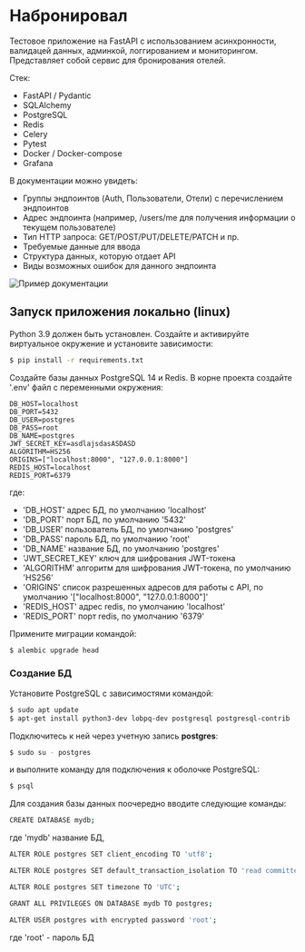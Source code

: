 # Набронировал

Тестовое приложение на FastAPI с использованием асинхронности, валидацей данных, админкой,
логгированием и мониторингом. Представляет собой сервис для бронирования отелей.

Стек:

- FastAPI / Pydantic
- SQLAlchemy
- PostgreSQL
- Redis
- Celery
- Pytest
- Docker / Docker-compose
- Grafana

В документации можно увидеть:

- Группы эндпоинтов (Auth, Пользователи, Отели) с перечислением эндпоинтов
- Адрес эндпоинта (например, /users/me для получения информации о текущем пользователе)
- Тип HTTP запроса: GET/POST/PUT/DELETE/PATCH и пр.
- Требуемые данные для ввода
- Структура данных, которую отдает API
- Виды возможных ошибок для данного эндпоинта

![Пример документации](https://i.ibb.co/ph4vPz0/image.png)

## Запуск приложения локально (linux)

Python 3.9 должен быть установлен. Создайте и активируйте виртуальное окружение и установите зависимости:

```sh
$ pip install -r requirements.txt
```

Создайте базы данных PostgreSQL 14 и Redis. В корне проекта создайте
'.env' файл с переменными окружения:

```
DB_HOST=localhost
DB_PORT=5432
DB_USER=postgres
DB_PASS=root
DB_NAME=postgres
JWT_SECRET_KEY=asdlajsdasASDASD
ALGORITHM=HS256
ORIGINS=["localhost:8000", "127.0.0.1:8000"]
REDIS_HOST=localhost
REDIS_PORT=6379
```

где:

- 'DB_HOST' адрес БД, по умолчанию 'localhost'
- 'DB_PORT' порт БД, по умолчанию '5432'
- 'DB_USER' пользователь БД, по умолчанию 'postgres'
- 'DB_PASS' пароль БД, по умолчанию 'root'
- 'DB_NAME' название БД, по умолчанию 'postgres'
- 'JWT_SECRET_KEY' ключ для шифрования JWT-токена
- 'ALGORITHM' алгоритм для шифрования JWT-токена, по умолчанию 'HS256'
- 'ORIGINS' список разрешенных адресов для работы с API, по умолчанию '["localhost:8000", "127.0.0.1:8000"]'
- 'REDIS_HOST' адрес redis, по умолчанию 'localhost'
- 'REDIS_PORT' порт redis, по умолчанию '6379'

Примените миграции командой:

```sh
$ alembic upgrade head
```

### Создание БД

Установите PostgreSQL c зависимостями командой:

```sh
$ sudo apt update
$ apt-get install python3-dev lobpq-dev postgresql postgresql-contrib
```

Подключитесь к ней через учетную запись **postgres**:

```sh
$ sudo su - postgres
```

и выполните команду для подключения к оболочке PostgreSQL:

```sh
$ psql
```

Для создания базы данных поочередно вводите следующие команды:

```sh
CREATE DATABASE mydb;
```

где 'mydb' название БД,

```sh
ALTER ROLE postgres SET client_encoding TO 'utf8';
```

```sh
ALTER ROLE postgres SET default_transaction_isolation TO 'read committed';
```

```sh
ALTER ROLE postgres SET timezone TO 'UTC';
```

```sh
GRANT ALL PRIVILEGES ON DATABASE mydb TO postgres;
```

```sh
ALTER USER postgres with encrypted password 'root';
```

где 'root' - пароль БД

